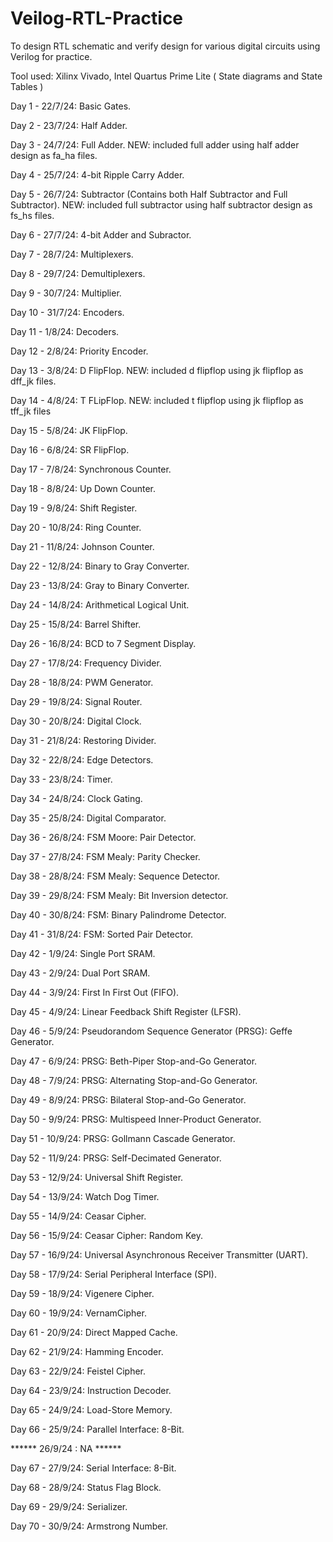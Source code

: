 # Veilog-RTL-Practice
To design RTL schematic and verify design for various digital circuits using Verilog for practice.

Tool used: Xilinx Vivado, Intel Quartus Prime Lite ( State diagrams and State Tables )

Day 1 - 22/7/24: Basic Gates.

Day 2 - 23/7/24: Half Adder.

Day 3 - 24/7/24: Full Adder. NEW: included full adder using half adder design as fa_ha files.

Day 4 - 25/7/24: 4-bit Ripple Carry Adder.

Day 5 - 26/7/24: Subtractor (Contains both Half Subtractor and Full Subtractor). NEW: included full subtractor using half subtractor design as fs_hs files.

Day 6 - 27/7/24: 4-bit Adder and Subractor.

Day 7 - 28/7/24: Multiplexers.

Day 8 - 29/7/24: Demultiplexers.

Day 9 - 30/7/24: Multiplier.

Day 10 - 31/7/24: Encoders.

Day 11 - 1/8/24: Decoders.

Day 12 - 2/8/24: Priority Encoder.

Day 13 - 3/8/24: D FlipFlop. NEW: included d flipflop using jk flipflop as dff_jk files.

Day 14 - 4/8/24: T FLipFlop. NEW: included t flipflop using jk flipflop as tff_jk files

Day 15 - 5/8/24: JK FlipFlop.

Day 16 - 6/8/24: SR FlipFlop.

Day 17 - 7/8/24: Synchronous Counter.

Day 18 - 8/8/24: Up Down Counter.

Day 19 - 9/8/24: Shift Register.

Day 20 - 10/8/24: Ring Counter.

Day 21 - 11/8/24: Johnson Counter.

Day 22 - 12/8/24: Binary to Gray Converter.

Day 23 - 13/8/24: Gray to Binary Converter.

Day 24 - 14/8/24: Arithmetical Logical Unit.

Day 25 - 15/8/24: Barrel Shifter.

Day 26 - 16/8/24: BCD to 7 Segment Display.

Day 27 - 17/8/24: Frequency Divider.

Day 28 - 18/8/24: PWM Generator.

Day 29 - 19/8/24: Signal Router.

Day 30 - 20/8/24: Digital Clock.

Day 31 - 21/8/24: Restoring Divider.

Day 32 - 22/8/24: Edge Detectors.

Day 33 - 23/8/24: Timer.

Day 34 - 24/8/24: Clock Gating.

Day 35 - 25/8/24: Digital Comparator.

Day 36 - 26/8/24: FSM Moore: Pair Detector.

Day 37 - 27/8/24: FSM Mealy: Parity Checker.

Day 38 - 28/8/24: FSM Mealy: Sequence Detector.

Day 39 - 29/8/24: FSM Mealy: Bit Inversion detector.

Day 40 - 30/8/24: FSM: Binary Palindrome Detector.

Day 41 - 31/8/24: FSM: Sorted Pair Detector.

Day 42 - 1/9/24: Single Port SRAM.

Day 43 - 2/9/24: Dual Port SRAM.

Day 44 - 3/9/24: First In First Out (FIFO).

Day 45 - 4/9/24: Linear Feedback Shift Register (LFSR).

Day 46 - 5/9/24: Pseudorandom Sequence Generator (PRSG): Geffe Generator.

Day 47 - 6/9/24: PRSG: Beth-Piper Stop-and-Go Generator.

Day 48 - 7/9/24: PRSG: Alternating Stop-and-Go Generator.

Day 49 - 8/9/24: PRSG: Bilateral Stop-and-Go Generator.

Day 50 - 9/9/24: PRSG: Multispeed Inner-Product Generator.

Day 51 - 10/9/24: PRSG: Gollmann Cascade Generator.

Day 52 - 11/9/24: PRSG: Self-Decimated Generator.

Day 53 - 12/9/24: Universal Shift Register.

Day 54 - 13/9/24: Watch Dog Timer.

Day 55 - 14/9/24: Ceasar Cipher.

Day 56 - 15/9/24: Ceasar Cipher: Random Key.

Day 57 - 16/9/24: Universal Asynchronous Receiver Transmitter (UART).

Day 58 - 17/9/24: Serial Peripheral Interface (SPI).

Day 59 - 18/9/24: Vigenere Cipher.

Day 60 - 19/9/24: VernamCipher.

Day 61 - 20/9/24: Direct Mapped Cache.

Day 62 - 21/9/24: Hamming Encoder.

Day 63 - 22/9/24: Feistel Cipher.

Day 64 - 23/9/24: Instruction Decoder.

Day 65 - 24/9/24: Load-Store Memory.

Day 66 - 25/9/24: Parallel Interface: 8-Bit.

****** 26/9/24 : NA ******

Day 67 - 27/9/24: Serial Interface: 8-Bit.

Day 68 - 28/9/24: Status Flag Block.

Day 69 - 29/9/24: Serializer.

Day 70 - 30/9/24: Armstrong Number.
